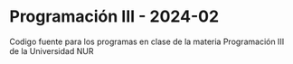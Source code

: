 # Programación III - 2024-02

Codigo fuente para los programas en clase de la materia Programación III de la Universidad NUR

